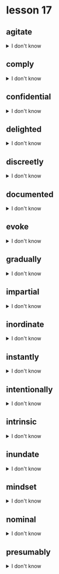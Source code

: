 # lesson 17

## agitate
<details>
<summary>I don't know</summary>

+ n. &nbsp; &nbsp; agitator

+ v. &nbsp; &nbsp; to shake or move; to cause worry

+ syn. &nbsp; &nbsp; disturb

</details>

## comply
<details>
<summary>I don't know</summary>

+ adj. &nbsp; &nbsp; compliant

+ n. &nbsp; &nbsp; compliance

+ v. &nbsp; &nbsp; to agree to follow a request or command; to adhere to specific standards

+ syn. &nbsp; &nbsp; acquiesce

</details>

## confidential
<details>
<summary>I don't know</summary>

+ v. &nbsp; &nbsp; confide

+ adj. &nbsp; &nbsp; to be said or written in secret

+ adv. &nbsp; &nbsp; confidentially

+ n. &nbsp; &nbsp; confidant

+ syn. &nbsp; &nbsp; secret

</details>

## delighted
<details>
<summary>I don't know</summary>

+ adj. &nbsp; &nbsp; to be satisfied; very happy

+ n. &nbsp; &nbsp; delight

+ syn. &nbsp; &nbsp; elated

</details>

## discreetly
<details>
<summary>I don't know</summary>

+ adj. &nbsp; &nbsp; discreet

+ adv. &nbsp; &nbsp; in a careful, polite manner

+ syn. &nbsp; &nbsp; cautiously

</details>

## documented
<details>
<summary>I don't know</summary>

+ adj. &nbsp; &nbsp; proven with written evidence

+ v. &nbsp; &nbsp; document

+ n. &nbsp; &nbsp; documentation

+ syn. &nbsp; &nbsp; proven

</details>

## evoke
<details>
<summary>I don't know</summary>

+ v. &nbsp; &nbsp; to call up or produce memories or feelings; to cause to remember

+ syn. &nbsp; &nbsp; remind

</details>

## gradually
<details>
<summary>I don't know</summary>

+ adj. &nbsp; &nbsp; gradual

+ adv. &nbsp; &nbsp; slowly, but surely

+ syn. &nbsp; &nbsp; steadily

</details>

## impartial
<details>
<summary>I don't know</summary>

+ n. &nbsp; &nbsp; impartiality

+ adj. &nbsp; &nbsp; showing no favoritism; being fair or just

+ syn. &nbsp; &nbsp; objective

</details>

## inordinate
<details>
<summary>I don't know</summary>

+ adv. &nbsp; &nbsp; inordinately

+ adj. &nbsp; &nbsp; a large amount or quantity; more than reasonable

+ syn. &nbsp; &nbsp; excessive

</details>

## instantly
<details>
<summary>I don't know</summary>

+ adj. &nbsp; &nbsp; instant

+ n. &nbsp; &nbsp; instant

+ adv. &nbsp; &nbsp; happening immediately; in a short period of time

+ syn. &nbsp; &nbsp; immediately

</details>

## intentionally
<details>
<summary>I don't know</summary>

+ adj. &nbsp; &nbsp; intentional

+ n. &nbsp; &nbsp; intent

+ adv. &nbsp; &nbsp; with definite purpose and planning

+ syn. &nbsp; &nbsp; deliberately

</details>

## intrinsic
<details>
<summary>I don't know</summary>

+ adv. &nbsp; &nbsp; intrinsically

+ adj. &nbsp; &nbsp; being a primary part of something

+ syn. &nbsp; &nbsp; inherent

</details>

## inundate
<details>
<summary>I don't know</summary>

+ n. &nbsp; &nbsp; inundation

+ v. &nbsp; &nbsp; to flood

+ syn. &nbsp; &nbsp; overwhelm

</details>

## mindset
<details>
<summary>I don't know</summary>

+ n. &nbsp; &nbsp; an established attitude or mood

+ syn. &nbsp; &nbsp; mentality

</details>

## nominal
<details>
<summary>I don't know</summary>

+ adv. &nbsp; &nbsp; nominally

+ adj. &nbsp; &nbsp; very small; in form, but not in substance

+ syn. &nbsp; &nbsp; moderate

</details>

## presumably
<details>
<summary>I don't know</summary>

+ adj. &nbsp; &nbsp; presumable

+ v. &nbsp; &nbsp; presume

+ n. &nbsp; &nbsp; presumption

+ adv. &nbsp; &nbsp; reported, but not confirmed

+ syn. &nbsp; &nbsp; supposedly

</details>
